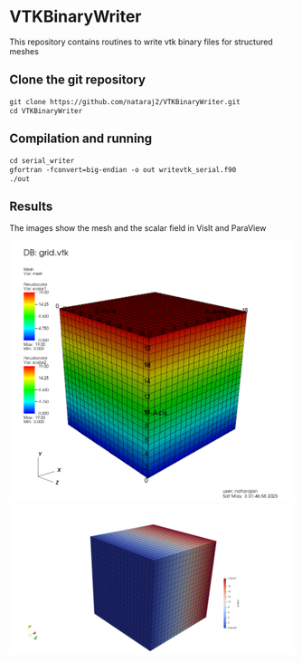 # VTKBinaryWriter
This repository contains routines to write vtk binary files for structured meshes

## Clone the git repository
```
git clone https://github.com/nataraj2/VTKBinaryWriter.git
cd VTKBinaryWriter
```
## Compilation and running
```
cd serial_writer
gfortran -fconvert=big-endian -o out writevtk_serial.f90
./out
```

## Results
The images show the mesh and the scalar field in VisIt and ParaView

![VisIt](Images/binary_vtk_VisIt.png)
![ParaView](Images/binary_vtk_ParaView.png)



